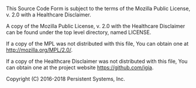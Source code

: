This Source Code Form is subject to the terms of the Mozilla Public License, v. 
2.0 with a Healthcare Disclaimer. 

A copy of the Mozilla Public License, v. 2.0 with the Healthcare Disclaimer can 
be found under the top level directory, named LICENSE.

If a copy of the MPL was not distributed with this file, You can obtain one at 
http://mozilla.org/MPL/2.0/. 

If a copy of the Healthcare Disclaimer was not distributed with this file, You 
can obtain one at the project website https://github.com/igia.

Copyright (C) 2016-2018 Persistent Systems, Inc.
